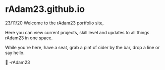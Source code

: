 # rAdam23.github.io

23/11/20 Welcome to the rAdam23 portfolio site,

Here you can view current projects, skill level and updates to all things rAdam23 in one space.

While you're here, have a seat, grab a pint of cider by the bar, drop a line or say hello.

🍺
-rAdam23
